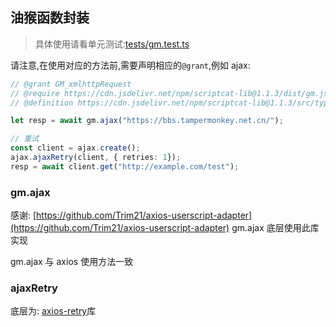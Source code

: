 ## 油猴函数封装

> 具体使用请看单元测试:[tests/gm.test.ts](../../tests/gm.test.ts)

请注意,在使用对应的方法前,需要声明相应的`@grant`,例如 ajax:

```ts
// @grant GM_xmlhttpRequest
// @require https://cdn.jsdelivr.net/npm/scriptcat-lib@1.1.3/dist/gm.js
// @definition https://cdn.jsdelivr.net/npm/scriptcat-lib@1.1.3/src/types/gm.d.ts

let resp = await gm.ajax("https://bbs.tampermonkey.net.cn/");

// 重试
const client = ajax.create();
ajax.ajaxRetry(client, { retries: 1});
resp = await client.get("http://example.com/test");

```

### gm.ajax

感谢: [https://github.com/Trim21/axios-userscript-adapter](https://github.com/Trim21/axios-userscript-adapter) gm.ajax 底层使用此库实现

gm.ajax 与 axios 使用方法一致

### ajaxRetry

底层为: [axios-retry](https://www.npmjs.com/package/axios-retry)库
